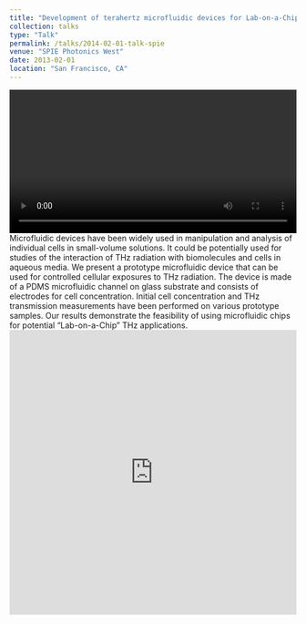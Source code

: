 ```yaml
---
title: "Development of terahertz microfluidic devices for Lab-on-a-Chip applications"
collection: talks
type: "Talk"
permalink: /talks/2014-02-01-talk-spie
venue: "SPIE Photonics West"
date: 2013-02-01
location: "San Francisco, CA"
---
```

<video controls style="width:100%; max-width:800px;">
  <source src="https://dako2.github.io/files/P1020975.mp4" type="video/mp4">
  Your browser does not support the video tag.
</video>
Microfluidic devices have been widely used in manipulation and analysis of individual cells in small-volume solutions. It could be potentially used for studies of the interaction of THz radiation with biomolecules and cells in aqueous media. We present a prototype microfluidic device that can be used for controlled cellular exposures to THz radiation. The device is made of a PDMS microfluidic channel on glass substrate and consists of electrodes for cell concentration. Initial cell concentration and THz transmission measurements have been performed on various prototype samples. Our results demonstrate the feasibility of using microfluidic chips for potential “Lab-on-a-Chip” THz applications.
 
<iframe 
  src="https://dako2.github.io/filesTANG_SPIE2013_presentation.pdf#page=1" 
  style="width:100%; height:500px;" 
  frameborder="0">
</iframe>

